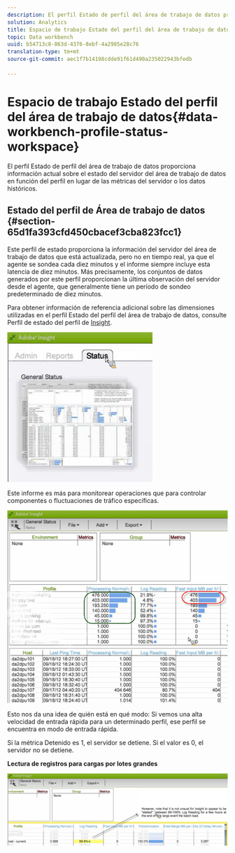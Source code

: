 ```yaml
---
description: El perfil Estado de perfil del área de trabajo de datos proporciona información actual sobre el estado del servidor del área de trabajo de datos en función del perfil en lugar de las métricas del servidor o los datos históricos.
solution: Analytics
title: Espacio de trabajo Estado del perfil del área de trabajo de datos
topic: Data workbench
uuid: b54713c8-863d-4376-8ebf-4a2985e28c76
translation-type: tm+mt
source-git-commit: aec1f7b14198cdde91f61d490a235022943bfedb

---
```



# Espacio de trabajo Estado del perfil del área de trabajo de datos{#data-workbench-profile-status-workspace}

El perfil Estado de perfil del área de trabajo de datos proporciona información actual sobre el estado del servidor del área de trabajo de datos en función del perfil en lugar de las métricas del servidor o los datos históricos.

## Estado del perfil de Área de trabajo de datos {#section-65d1fa393cfd450cbacef3cba823fcc1}

Este perfil de estado proporciona la información del servidor del área de trabajo de datos que está actualizada, pero no en tiempo real, ya que el agente se sondea cada diez minutos y el informe siempre incluye esta latencia de diez minutos. Más precisamente, los conjuntos de datos generados por este perfil proporcionan la última observación del servidor desde el agente, que generalmente tiene un período de sondeo predeterminado de diez minutos.

Para obtener información de referencia adicional sobre las dimensiones utilizadas en el perfil Estado del perfil del área de trabajo de datos, consulte Perfil de estado del perfil de [Insight](../../../home/monitoring-installation/monitoring-profiles/monitoring-profile-using.md#concept-d4cd7da41c8a42bab4aea25418264e64).

![](assets/Status_General_Status.png)

Este informe es más para monitorear operaciones que para controlar componentes o fluctuaciones de tráfico específicas.

![](assets/Status_General_page.png)

Esto nos da una idea de quién está en qué modo: Si vemos una alta velocidad de entrada rápida para un determinado perfil, ese perfil se encuentra en modo de entrada rápida.

Si la métrica Detenido es 1, el servidor se detiene. Si el valor es 0, el servidor no se detiene.

**Lectura de registros para cargas por lotes grandes**

![](assets/Status_General_stalled_log.png)

